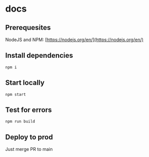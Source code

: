 # docs

## Prerequesites

NodeJS and NPM: [https://nodejs.org/en/](https://nodejs.org/en/)

## Install dependencies

`npm i`

## Start locally
`npm start`

## Test for errors
`npm run build`

## Deploy to prod
Just merge PR to main
